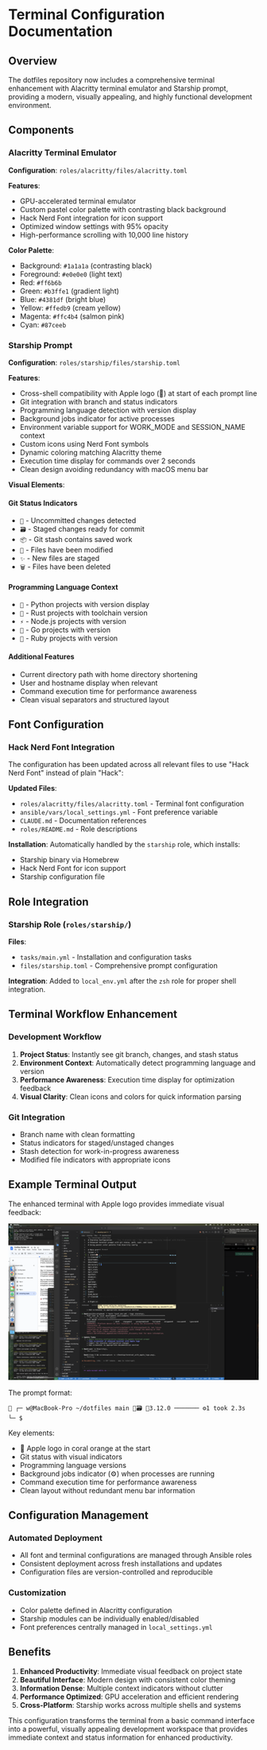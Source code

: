 # Terminal Configuration Documentation

## Overview

The dotfiles repository now includes a comprehensive terminal enhancement with Alacritty terminal emulator and Starship prompt, providing a modern, visually appealing, and highly functional development environment.

## Components

### Alacritty Terminal Emulator

**Configuration**: `roles/alacritty/files/alacritty.toml`

**Features**:
- GPU-accelerated terminal emulator
- Custom pastel color palette with contrasting black background
- Hack Nerd Font integration for icon support
- Optimized window settings with 95% opacity
- High-performance scrolling with 10,000 line history

**Color Palette**:
- Background: `#1a1a1a` (contrasting black)
- Foreground: `#e0e0e0` (light text)
- Red: `#ff6b6b` 
- Green: `#b3ffe1` (gradient light)
- Blue: `#4381df` (bright blue)
- Yellow: `#ffedb9` (cream yellow)
- Magenta: `#ffc4b4` (salmon pink)
- Cyan: `#87ceeb`

### Starship Prompt

**Configuration**: `roles/starship/files/starship.toml`

**Features**:
- Cross-shell compatibility with Apple logo (🍎) at start of each prompt line
- Git integration with branch and status indicators
- Programming language detection with version display
- Background jobs indicator for active processes
- Environment variable support for WORK_MODE and SESSION_NAME context
- Custom icons using Nerd Font symbols
- Dynamic coloring matching Alacritty theme
- Execution time display for commands over 2 seconds
- Clean design avoiding redundancy with macOS menu bar

**Visual Elements**:

#### Git Status Indicators
- `📝` - Uncommitted changes detected
- `🗃️` - Staged changes ready for commit
- `📦` - Git stash contains saved work
- `🔄` - Files have been modified
- `✨` - New files are staged
- `🗑️` - Files have been deleted

#### Programming Language Context
- `🐍` - Python projects with version display
- `🦀` - Rust projects with toolchain version
- `⚡` - Node.js projects with version
- `🐹` - Go projects with version
- `💎` - Ruby projects with version

#### Additional Features
- Current directory path with home directory shortening
- User and hostname display when relevant
- Command execution time for performance awareness
- Clean visual separators and structured layout

## Font Configuration

### Hack Nerd Font Integration

The configuration has been updated across all relevant files to use "Hack Nerd Font" instead of plain "Hack":

**Updated Files**:
- `roles/alacritty/files/alacritty.toml` - Terminal font configuration
- `ansible/vars/local_settings.yml` - Font preference variable
- `CLAUDE.md` - Documentation references
- `roles/README.md` - Role descriptions

**Installation**: Automatically handled by the `starship` role, which installs:
- Starship binary via Homebrew
- Hack Nerd Font for icon support
- Starship configuration file

## Role Integration

### Starship Role (`roles/starship/`)

**Files**:
- `tasks/main.yml` - Installation and configuration tasks
- `files/starship.toml` - Comprehensive prompt configuration

**Integration**: Added to `local_env.yml` after the `zsh` role for proper shell integration.

## Terminal Workflow Enhancement

### Development Workflow
1. **Project Status**: Instantly see git branch, changes, and stash status
2. **Environment Context**: Automatically detect programming language and version
3. **Performance Awareness**: Execution time display for optimization feedback
4. **Visual Clarity**: Clean icons and colors for quick information parsing

### Git Integration
- Branch name with clean formatting
- Status indicators for staged/unstaged changes
- Stash detection for work-in-progress awareness
- Modified file indicators with appropriate icons

## Example Terminal Output

The enhanced terminal with Apple logo provides immediate visual feedback:

![Enhanced Terminal with Apple Logo](terminal_apple_logo.png)

The prompt format:
```
🍎 ┌─ w@MacBook-Pro ~/dotfiles main 📝🗃️ 🐍3.12.0 ─────── ⚙️1 took 2.3s
└─ $ 
```

Key elements:
- 🍎 Apple logo in coral orange at the start
- Git status with visual indicators
- Programming language versions
- Background jobs indicator (⚙️) when processes are running
- Command execution time for performance awareness
- Clean layout without redundant menu bar information

## Configuration Management

### Automated Deployment
- All font and terminal configurations are managed through Ansible roles
- Consistent deployment across fresh installations and updates
- Configuration files are version-controlled and reproducible

### Customization
- Color palette defined in Alacritty configuration
- Starship modules can be individually enabled/disabled
- Font preferences centrally managed in `local_settings.yml`

## Benefits

1. **Enhanced Productivity**: Immediate visual feedback on project state
2. **Beautiful Interface**: Modern design with consistent color theming
3. **Information Dense**: Multiple context indicators without clutter
4. **Performance Optimized**: GPU acceleration and efficient rendering
5. **Cross-Platform**: Starship works across multiple shells and systems

This configuration transforms the terminal from a basic command interface into a powerful, visually appealing development workspace that provides immediate context and status information for enhanced productivity.